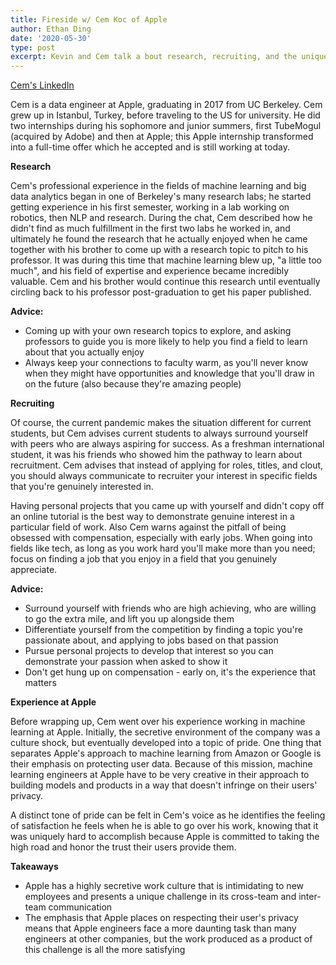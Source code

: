 ```yaml
---
title: Fireside w/ Cem Koc of Apple
author: Ethan Ding
date: '2020-05-30'
type: post
excerpt: Kevin and Cem talk a bout research, recruiting, and the unique work culture an Apple engineer experiences
---
```


[Cem's LinkedIn](https://www.linkedin.com/in/cemkocdev/)

Cem is a data engineer at Apple, graduating in 2017 from UC Berkeley. Cem grew up in Istanbul, Turkey, before traveling to the US for university. He did two internships during his sophomore and junior summers, first TubeMogul (acquired by Adobe) and then at Apple; this Apple internship transformed into a full-time offer which he accepted and is still working at today.

**Research**

Cem's professional experience in the fields of machine learning and big data analytics began in one of Berkeley's many research labs; he started getting experience in his first semester, working in a lab working on robotics, then NLP and research. During the chat, Cem described how he didn't find as much fulfillment in the first two labs he worked in, and ultimately he found the research that he actually enjoyed when he came together with his brother to come up with a research topic to pitch to his professor. It was during this time that machine learning blew up, "a little too much", and his field of expertise and experience became incredibly valuable. Cem and his brother would continue this research until eventually circling back to his professor post-graduation to get his paper published. 

**Advice:** 

- Coming up with your own research topics to explore, and asking professors to guide you is more likely to help you find a field to learn about that you actually enjoy
- Always keep your connections to faculty warm, as you'll never know when they might have opportunities and knowledge that you'll draw in on the future (also because they're amazing people)

**Recruiting**

Of course, the current pandemic makes the situation different for current students, but Cem advises current students to always surround yourself with peers who are always aspiring for success. As a freshman international student, it was his friends who showed him the pathway to learn about recruitment. Cem advises that instead of applying for roles, titles, and clout, you should always communicate to recruiter your interest in specific fields that you're genuinely interested in.

Having personal projects that you came up with yourself and didn't copy off an online tutorial is the best way to demonstrate genuine interest in a particular field of work. Also Cem warns against the pitfall of being obsessed with compensation, especially with early jobs. When going into fields like tech, as long as you work hard you'll make more than you need; focus on finding a job that you enjoy in a field that you genuinely appreciate.

**Advice:** 

- Surround yourself with friends who are high achieving, who are willing to go the extra mile, and lift you up alongside them
- Differentiate yourself from the competition by finding a topic you're passionate about, and applying to jobs based on that passion
- Pursue personal projects to develop that interest so you can demonstrate your passion when asked to show it
- Don't get hung up on compensation - early on, it's the experience that matters

**Experience at Apple**

Before wrapping up, Cem went over his experience working in machine learning at Apple. Initially, the secretive environment of the company was a culture shock, but eventually developed into a topic of pride. One thing that separates Apple's approach to machine learning from Amazon or Google is their emphasis on protecting user data. Because of this mission, machine learning engineers at Apple have to be very creative in their approach to building models and products in a way that doesn't infringe on their users' privacy.  

A distinct tone of pride can be felt in Cem's voice as he identifies the feeling of satisfaction he feels when he is able to go over his work, knowing that it was uniquely hard to accomplish because Apple is committed to taking the high road and honor the trust their users provide them.

**Takeaways** 

- Apple has a highly secretive work culture that is intimidating to new employees and presents a unique challenge in its cross-team and inter-team communication
- The emphasis that Apple places on respecting their user's privacy means that Apple engineers face a more daunting task than many engineers at other companies, but the work produced as a product of this challenge is all the more satisfying

